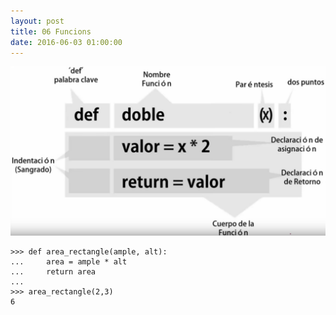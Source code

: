```yaml
---
layout: post
title: 06 Funcions
date: 2016-06-03 01:00:00
---
```


![Funcions](assets/images/funcions.png)

	>>> def area_rectangle(ample, alt):
	...     area = ample * alt
	...     return area
	... 
	>>> area_rectangle(2,3)
	6

